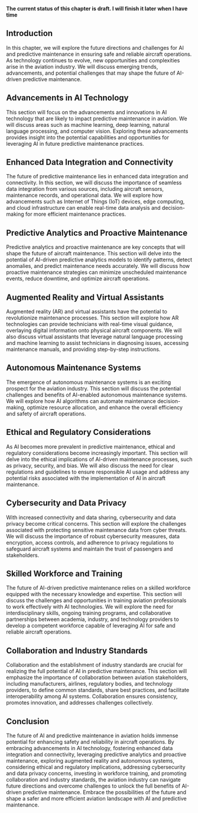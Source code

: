**The current status of this chapter is draft. I will finish it later when I have time**

Introduction
------------

In this chapter, we will explore the future directions and challenges for AI and predictive maintenance in ensuring safe and reliable aircraft operations. As technology continues to evolve, new opportunities and complexities arise in the aviation industry. We will discuss emerging trends, advancements, and potential challenges that may shape the future of AI-driven predictive maintenance.

Advancements in AI Technology
-----------------------------

This section will focus on the advancements and innovations in AI technology that are likely to impact predictive maintenance in aviation. We will discuss areas such as machine learning, deep learning, natural language processing, and computer vision. Exploring these advancements provides insight into the potential capabilities and opportunities for leveraging AI in future predictive maintenance practices.

Enhanced Data Integration and Connectivity
------------------------------------------

The future of predictive maintenance lies in enhanced data integration and connectivity. In this section, we will discuss the importance of seamless data integration from various sources, including aircraft sensors, maintenance records, and operational data. We will explore how advancements such as Internet of Things (IoT) devices, edge computing, and cloud infrastructure can enable real-time data analysis and decision-making for more efficient maintenance practices.

Predictive Analytics and Proactive Maintenance
----------------------------------------------

Predictive analytics and proactive maintenance are key concepts that will shape the future of aircraft maintenance. This section will delve into the potential of AI-driven predictive analytics models to identify patterns, detect anomalies, and predict maintenance needs accurately. We will discuss how proactive maintenance strategies can minimize unscheduled maintenance events, reduce downtime, and optimize aircraft operations.

Augmented Reality and Virtual Assistants
----------------------------------------

Augmented reality (AR) and virtual assistants have the potential to revolutionize maintenance processes. This section will explore how AR technologies can provide technicians with real-time visual guidance, overlaying digital information onto physical aircraft components. We will also discuss virtual assistants that leverage natural language processing and machine learning to assist technicians in diagnosing issues, accessing maintenance manuals, and providing step-by-step instructions.

Autonomous Maintenance Systems
------------------------------

The emergence of autonomous maintenance systems is an exciting prospect for the aviation industry. This section will discuss the potential challenges and benefits of AI-enabled autonomous maintenance systems. We will explore how AI algorithms can automate maintenance decision-making, optimize resource allocation, and enhance the overall efficiency and safety of aircraft operations.

Ethical and Regulatory Considerations
-------------------------------------

As AI becomes more prevalent in predictive maintenance, ethical and regulatory considerations become increasingly important. This section will delve into the ethical implications of AI-driven maintenance processes, such as privacy, security, and bias. We will also discuss the need for clear regulations and guidelines to ensure responsible AI usage and address any potential risks associated with the implementation of AI in aircraft maintenance.

Cybersecurity and Data Privacy
------------------------------

With increased connectivity and data sharing, cybersecurity and data privacy become critical concerns. This section will explore the challenges associated with protecting sensitive maintenance data from cyber threats. We will discuss the importance of robust cybersecurity measures, data encryption, access controls, and adherence to privacy regulations to safeguard aircraft systems and maintain the trust of passengers and stakeholders.

Skilled Workforce and Training
------------------------------

The future of AI-driven predictive maintenance relies on a skilled workforce equipped with the necessary knowledge and expertise. This section will discuss the challenges and opportunities in training aviation professionals to work effectively with AI technologies. We will explore the need for interdisciplinary skills, ongoing training programs, and collaborative partnerships between academia, industry, and technology providers to develop a competent workforce capable of leveraging AI for safe and reliable aircraft operations.

Collaboration and Industry Standards
------------------------------------

Collaboration and the establishment of industry standards are crucial for realizing the full potential of AI in predictive maintenance. This section will emphasize the importance of collaboration between aviation stakeholders, including manufacturers, airlines, regulatory bodies, and technology providers, to define common standards, share best practices, and facilitate interoperability among AI systems. Collaboration ensures consistency, promotes innovation, and addresses challenges collectively.

Conclusion
----------

The future of AI and predictive maintenance in aviation holds immense potential for enhancing safety and reliability in aircraft operations. By embracing advancements in AI technology, fostering enhanced data integration and connectivity, leveraging predictive analytics and proactive maintenance, exploring augmented reality and autonomous systems, considering ethical and regulatory implications, addressing cybersecurity and data privacy concerns, investing in workforce training, and promoting collaboration and industry standards, the aviation industry can navigate future directions and overcome challenges to unlock the full benefits of AI-driven predictive maintenance. Embrace the possibilities of the future and shape a safer and more efficient aviation landscape with AI and predictive maintenance.
